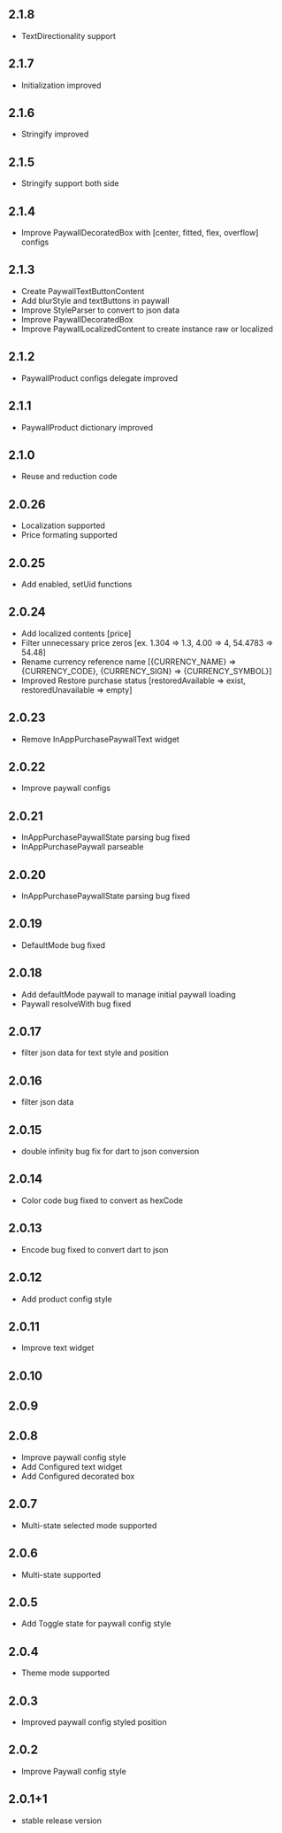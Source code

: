 ## 2.1.8

* TextDirectionality support

## 2.1.7

* Initialization improved

## 2.1.6

* Stringify improved

## 2.1.5

* Stringify support both side

## 2.1.4

* Improve PaywallDecoratedBox with [center, fitted, flex, overflow] configs

## 2.1.3

* Create PaywallTextButtonContent
* Add blurStyle and textButtons in paywall
* Improve StyleParser to convert to json data
* Improve PaywallDecoratedBox
* Improve PaywallLocalizedContent to create instance raw or localized

## 2.1.2

* PaywallProduct configs delegate improved

## 2.1.1

* PaywallProduct dictionary improved

## 2.1.0

* Reuse and reduction code

## 2.0.26

* Localization supported
* Price formating supported

## 2.0.25

* Add enabled, setUid functions

## 2.0.24

* Add localized contents [price]
* Filter unnecessary price zeros [ex. 1.304 => 1.3, 4.00 => 4, 54.4783 => 54.48]
* Rename currency reference
  name [{CURRENCY_NAME} => {CURRENCY_CODE}, {CURRENCY_SIGN} => {CURRENCY_SYMBOL}]
* Improved Restore purchase status [restoredAvailable => exist, restoredUnavailable => empty]

## 2.0.23

* Remove InAppPurchasePaywallText widget

## 2.0.22

* Improve paywall configs

## 2.0.21

* InAppPurchasePaywallState parsing bug fixed
* InAppPurchasePaywall parseable

## 2.0.20

* InAppPurchasePaywallState parsing bug fixed

## 2.0.19

* DefaultMode bug fixed

## 2.0.18

* Add defaultMode paywall to manage initial paywall loading
* Paywall resolveWith bug fixed

## 2.0.17

* filter json data for text style and position

## 2.0.16

* filter json data

## 2.0.15

* double infinity bug fix for dart to json conversion

## 2.0.14

* Color code bug fixed to convert as hexCode

## 2.0.13

* Encode bug fixed to convert dart to json

## 2.0.12

* Add product config style

## 2.0.11

* Improve text widget

## 2.0.10

## 2.0.9

## 2.0.8

* Improve paywall config style
* Add Configured text widget
* Add Configured decorated box

## 2.0.7

* Multi-state selected mode supported

## 2.0.6

* Multi-state supported

## 2.0.5

* Add Toggle state for paywall config style

## 2.0.4

* Theme mode supported

## 2.0.3

* Improved paywall config styled position

## 2.0.2

* Improve Paywall config style

## 2.0.1+1

* stable release version